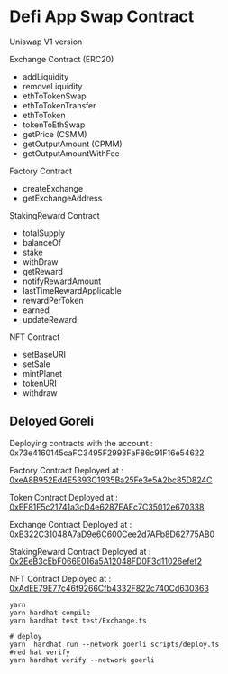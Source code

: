 # Defi App Swap Contract

 Uniswap V1 version 

 Exchange Contract (ERC20)
 - addLiquidity
 - removeLiquidity
 - ethToTokenSwap
 - ethToTokenTransfer
 - ethToToken
 - tokenToEthSwap
 - getPrice (CSMM)
 - getOutputAmount (CPMM)
 - getOutputAmountWithFee

Factory Contract 
- createExchange
- getExchangeAddress


StakingReward Contract 
- totalSupply
- balanceOf
- stake
- withDraw
- getReward
- notifyRewardAmount
- lastTimeRewardApplicable
- rewardPerToken
- earned
- updateReward


NFT Contract 
- setBaseURI
- setSale
- mintPlanet
- tokenURI
- withdraw



## Deloyed Goreli 
Deploying contracts with the account :  0x73e4160145caFC3495F2993FaF86c91F16e54622

Factory Contract Deployed at :  [0xeA8B952Ed4E5393C1935Ba25Fe3e5A2bc85D824C](https://goerli.etherscan.io/address/0xeA8B952Ed4E5393C1935Ba25Fe3e5A2bc85D824C#code)

Token Contract Deployed at :  [0xEF81F5c21741a3cD4e6287EAEc7C35012e670338](https://goerli.etherscan.io/address/0xEF81F5c21741a3cD4e6287EAEc7C35012e670338#code)

Exchange Contract Deployed at :  [0xB322C31048A7aD9e6C600Cee2d7AFb8D62775AB0](https://goerli.etherscan.io/address/0xB322C31048A7aD9e6C600Cee2d7AFb8D62775AB0#code)

StakingReward Contract Deployed at :  [0x2EeB3cEbF066E016a5A12048FD0F3d11026efef2](https://goerli.etherscan.io/address/0x2EeB3cEbF066E016a5A12048FD0F3d11026efef2#code)

NFT Contract Deployed at : [0xAdEE79E77c46f9266Cfb4332F822c740Cd630363](https://goerli.etherscan.io/address/0xAdEE79E77c46f9266Cfb4332F822c740Cd630363#code)

```shell
yarn
yarn hardhat compile
yarn hardhat test test/Exchange.ts

# deploy
yarn  hardhat run --network goerli scripts/deploy.ts
#red hat verify
yarn hardhat verify --network goerli
```
